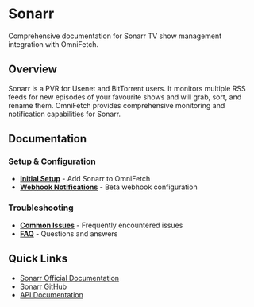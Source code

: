 # Sonarr

Comprehensive documentation for Sonarr TV show management integration with OmniFetch.

## Overview

Sonarr is a PVR for Usenet and BitTorrent users. It monitors multiple RSS feeds for
new episodes of your favourite shows and will grab, sort, and rename them. OmniFetch
provides comprehensive monitoring and notification capabilities for Sonarr.

## Documentation

### Setup & Configuration

- **[Initial Setup](setup.md)** - Add Sonarr to OmniFetch
- **[Webhook Notifications](webhooks.md)** - Beta webhook configuration

### Troubleshooting

- **[Common Issues](../../troubleshooting/common-issues.md)** - Frequently encountered issues
- **[FAQ](../../troubleshooting/faq.md)** - Questions and answers

## Quick Links

- [Sonarr Official Documentation](https://wiki.servarr.com/sonarr)
- [Sonarr GitHub](https://github.com/Sonarr/Sonarr)
- [API Documentation](https://github.com/Sonarr/Sonarr/wiki/API)

